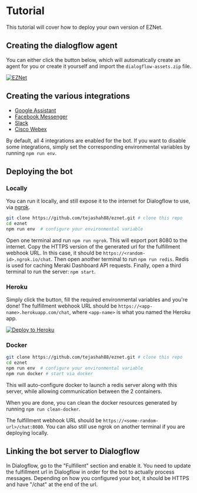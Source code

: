 # Tutorial
This tutorial will cover how to deploy your own version of EZNet.

## Creating the dialogflow agent
You can either click the button below, which will automatically create an agent for you or create it yourself and import the `dialogflow-assets.zip` file.

[![EZNet](https://dialogflow.com/images/deploy.png)](https://console.dialogflow.com/api-client/oneclick?templateUrl=https://github.com/tejashah88/eznet/raw/master/assets/dialogflow-assets.zip&agentName=EZNet)

## Creating the various integrations
* [Google Assistant](https://dialogflow.com/docs/integrations/google-assistant)
* [Facebook Messenger](https://dialogflow.com/docs/integrations/facebook)
* [Slack](https://dialogflow.com/docs/integrations/slack)
* [Cisco Webex](https://dialogflow.com/docs/integrations/spark)

By default, all 4 integrations are enabled for the bot. If you want to disable some integrations, simply set the corresponding environmental variables by running `npm run env`.

## Deploying the bot

### Locally
You can run it locally, and still expose it to the internet for Dialogflow to use, via [ngrok](https://ngrok.com/).

```bash
git clone https://github.com/tejashah88/eznet.git # clone this repo
cd eznet
npm run env  # configure your environmental variable
```

Open one terminal and run `npm run ngrok`. This will export port 8080 to the internet. Copy the HTTPS version of the generated url for the fulfillment webhook URL. In this case, it should be `https://<random-id>.ngrok.io/chat`. Then open another terminal to run `npm run redis`. Redis is used for caching Meraki Dashboard API requests. Finally, open a third terminal to run the server: `npm start`.

### Heroku
Simply click the button, fill the required environmental variables and you're done! The fulfillment webhook URL should be `https://<app-name>.herokuapp.com/chat`, where `<app-name>` is what you named the Heroku app.

[![Deploy to Heroku](https://www.herokucdn.com/deploy/button.png)](https://heroku.com/deploy?template=https://github.com/tejashah88/eznet)

### Docker
```bash
git clone https://github.com/tejashah88/eznet.git # clone this repo
cd eznet
npm run env  # configure your environmental variable
npm run docker # start via docker
```

This will auto-configure docker to launch a redis server along with this server, while allowing communication between the 2 containers.

When you are done, you can clean the docker resources generated by running `npm run clean-docker`.

The fulfillment webhook URL should be `https://<some-random-url>/chat:8080`. You can also still use ngrok on another terminal if you are deploying locally.

## Linking the bot server to Dialogflow
In Dialogflow, go to the "Fulfillent" section and enable it.
You need to update the fulfillment url in Dialogflow in order for the bot to actually process messages. Depending on how you configured your bot, it should be HTTPS and have "/chat" at the end of the url.